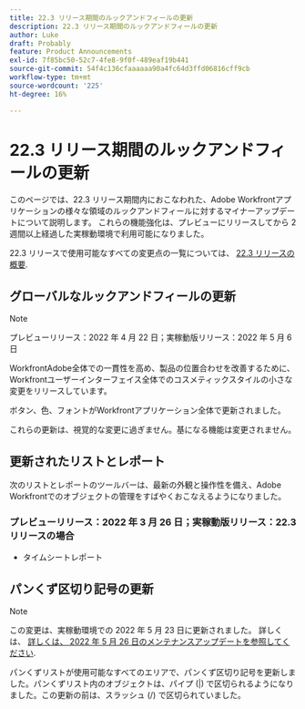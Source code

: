 ```yaml
---
title: 22.3 リリース期間のルックアンドフィールの更新
description: 22.3 リリース期間のルックアンドフィールの更新
author: Luke
draft: Probably
feature: Product Announcements
exl-id: 7f85bc50-52c7-4fe8-9f0f-489eaf19b441
source-git-commit: 54f4c136cfaaaaaa90a4fc64d3ffd06816cff9cb
workflow-type: tm+mt
source-wordcount: '225'
ht-degree: 16%

---
```


# 22.3 リリース期間のルックアンドフィールの更新

このページでは、22.3 リリース期間内におこなわれた、Adobe Workfrontアプリケーションの様々な領域のルックアンドフィールに対するマイナーアップデートについて説明します。 これらの機能強化は、プレビューにリリースしてから 2 週間以上経過した実稼動環境で利用可能になりました。

22.3 リリースで使用可能なすべての変更点の一覧については、 [22.3 リリースの概要](../../../product-announcements/product-releases/22.3-release-activity/22-3-release-overview.md).

## グローバルなルックアンドフィールの更新

>[!NOTE]
>
>プレビューリリース：2022 年 4 月 22 日；実稼動版リリース：2022 年 5 月 6 日

WorkfrontAdobe全体での一貫性を高め、製品の位置合わせを改善するために、Workfrontユーザーインターフェイス全体でのコスメティックスタイルの小さな変更をリリースしています。

ボタン、色、フォントがWorkfrontアプリケーション全体で更新されました。

これらの更新は、視覚的な変更に過ぎません。基になる機能は変更されません。

## 更新されたリストとレポート

次のリストとレポートのツールバーは、最新の外観と操作性を備え、Adobe Workfrontでのオブジェクトの管理をすばやくおこなえるようになりました。

### プレビューリリース：2022 年 3 月 26 日；実稼動版リリース：22.3 リリースの場合

* タイムシートレポート

## パンくず区切り記号の更新

>[!NOTE]
>
>この変更は、実稼動環境での 2022 年 5 月 23 日に更新されました。 詳しくは、 [詳しくは、 2022 年 5 月 26 日のメンテナンスアップデートを参照してください](https://one.workfront.com/s/article/Maintenance-Update-on-May-26-2022).

パンくずリストが使用可能なすべてのエリアで、パンくず区切り記号を更新しました。パンくずリスト内のオブジェクトは、パイプ (|) で区切られるようになりました。この更新の前は、スラッシュ (/) で区切られていました。
